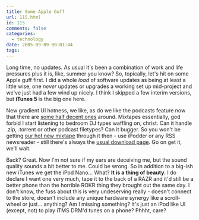 ```yaml
---
title: Some Apple Guff
url: 115.html
id: 115
comments: false
categories:
  - technology
date: 2005-09-09 00:01:44
tags:
---
```


Long time, no updates. As usual it's been a combination of work and life pressures plus it is, like, summer you know? So, topically, let's hit on some Apple guff first. I did a whole _load_ of software updates as being at least a little wise, one _never_ updates or upgrades a working set up mid-project and we've just had a few wind up nicely. I think I skipped a few interim versions, but **iTunes 5** is the big one here.

New gradient UI hotness, we like, as do we like the podcasts feature now that there are [some half decent ones](http://www.psfk.com/files/podcastfeed.xml) around. Mixtapes essentially, god forbid I start listening to bedroom DJ types waffling on, christ. Can it handle .zip, .torrent or other podcast filetypes? Can it bugger. So you won't be getting [our hot new mixtape](http://neuromantics.net/neuropodcast.xml "RSS/podcast link to our mixtape") through it then - use iPodder or any RSS newsreader - still there's always the [usual download page](http://neuromantics.net/mp3 "Web link to our mixtape"). Go on get it, we'll wait.

Back? Great. Now I'm not sure if my ears are deceiving me, but the sound quality sounds a bit better to me. Could be wrong. So in addition to a big-ish new iTunes we get the iPod Nano... What? **It is a thing of beauty.** I do declare I want one very much, tape it to the back of a RAZR and it'd still be a better phone than the horrible ROKR thing they brought out the same day. I don't know, the fuss about this is very undeserving really - doesn't connect to the store, doesn't include any unique hardware synergy like a scroll-wheel or just... anything? Am I missing something? It's just an iPod like UI (except, not) to play iTMS DRM'd tunes on a phone? Phhht, care?